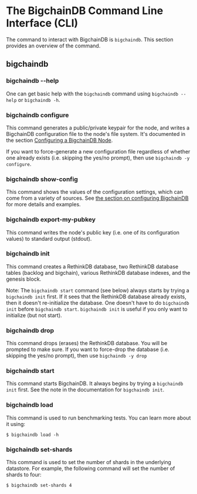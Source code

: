 # The BigchainDB Command Line Interface (CLI)

The command to interact with BigchainDB is `bigchaindb`. This section provides an overview of the command.

## bigchaindb

### bigchaindb --help

One can get basic help with the `bigchaindb` command using `bigchaindb --help` or `bigchaindb -h`.

### bigchaindb configure

This command generates a public/private keypair for the node, and writes a BigchainDB configuration file to the node's file system. It's documented in the section [Configuring a BigchainDB Node](configuration.html).

If you want to force-generate a new configuration file regardless of whether one already exists (i.e. skipping the yes/no prompt), then use `bigchaindb -y configure`.

### bigchaindb show-config

This command shows the values of the configuration settings, which can come from a variety of sources. See [the section on configuring BigchainDB](configuration.html) for more details and examples.

### bigchaindb export-my-pubkey

This command writes the node's public key (i.e. one of its configuration values) to standard output (stdout).

### bigchaindb init

This command creates a RethinkDB database, two RethinkDB database tables (backlog and bigchain), various RethinkDB database indexes, and the genesis block.

Note: The `bigchaindb start` command (see below) always starts by trying a `bigchaindb init` first. If it sees that the RethinkDB database already exists, then it doesn't re-initialize the database. One doesn't have to do `bigchaindb init` before `bigchaindb start`. `bigchaindb init` is useful if you only want to initialize (but not start).

### bigchaindb drop

This command drops (erases) the RethinkDB database. You will be prompted to make sure. If you want to force-drop the database (i.e. skipping the yes/no prompt), then use `bigchaindb -y drop`

### bigchaindb start

This command starts BigchainDB. It always begins by trying a `bigchaindb init` first. See the note in the documentation for `bigchaindb init`.


### bigchaindb load

This command is used to run benchmarking tests. You can learn more about it using:
```text
$ bigchaindb load -h
```

### bigchaindb set-shards

This command is used to set the number of shards in the underlying datastore. For example, the following command will set the number of shards to four:
```text
$ bigchaindb set-shards 4
```